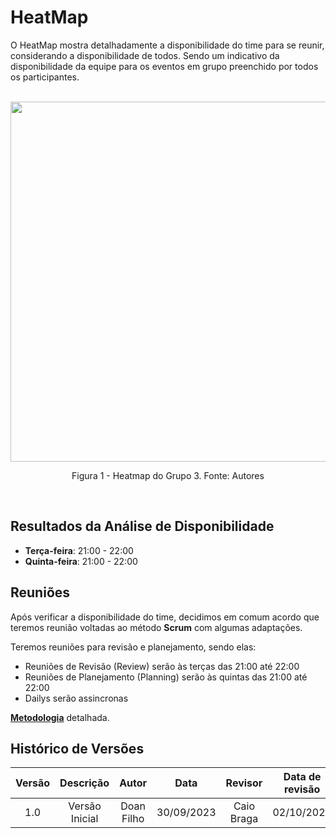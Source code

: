 
# **HeatMap**
O HeatMap mostra detalhadamente a disponibilidade do time para se reunir, considerando a disponibilidade de todos. Sendo um indicativo da disponibilidade da equipe para os eventos em grupo preenchido por todos os participantes. 
<br><br>

<div align="center">
    <img src="https://raw.githubusercontent.com/Interacao-Humano-Computador/2023.2-PlataformaLattes/main/docs/Planejamento/img/heatMap.png" style="width:60vw"/>
    <p> Figura 1 - Heatmap do Grupo 3. Fonte: Autores </p> 
</div>

<br>

## **Resultados da Análise de Disponibilidade**

- **Terça-feira**: 21:00 - 22:00
- **Quinta-feira**: 21:00 - 22:00

## **Reuniões**

Após verificar a disponibilidade do time, decidimos em comum acordo que teremos reunião voltadas ao método **Scrum** com algumas adaptações.

Teremos reuniões para revisão e planejamento, sendo elas:

- Reuniões de Revisão (Review) serão às terças das 21:00 até 22:00
- Reuniões de Planejamento (Planning) serão às quintas das 21:00 até 22:00
- Dailys serão assincronas 

[**Metodologia**](http://127.0.0.1:8000/Planejamento/metodologia/) detalhada. 

## **Histórico de Versões**

| Versão |          Descrição              |     Autor      |      Data      |   Revisor     |    Data de revisão    |  
|:------:|:-------------------------------:|:--------------:|:--------------:|:-------------:|:---------------------:|
|  1.0   | Versão Inicial|   Doan Filho  |   30/09/2023   | Caio Braga  |  02/10/2023  |

